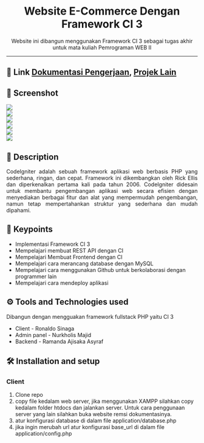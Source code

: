<h1 align='center'>
Website E-Commerce Dengan Framework CI 3
</h1>
<p align='center'>
Website ini dibangun menggunakan Framework CI 3 sebagai tugas akhir untuk mata kuliah Pemrograman WEB II
</p>

---
## 🚀 Link [Dokumentasi Pengerjaan](https://github.com/itsmee3223/TA-20DX-JUNGLER/tree/master/screenshot), [Projek Lain](https://github.com/itsmee3223/TA-GABEXT-ASPIRANT)

## 📸 Screenshot

<img src='https://res.cloudinary.com/dniq91ewn/image/upload/v1689469342/TA-20DX-JUNGLER/Jungler_5_bow5cj.png'>

</br>

<img src='https://res.cloudinary.com/dniq91ewn/image/upload/v1689469342/TA-20DX-JUNGLER/Jungler_6_srdh0b.png'>

</br>

<img src='https://res.cloudinary.com/dniq91ewn/image/upload/v1689469344/TA-20DX-JUNGLER/Jungler_1_ady0vr.png'>

</br>

<img src='https://res.cloudinary.com/dniq91ewn/image/upload/v1689469343/TA-20DX-JUNGLER/Jungler_2_vkhaox.png'>

</br>

<img src='https://res.cloudinary.com/dniq91ewn/image/upload/v1689469341/TA-20DX-JUNGLER/Jungler_3_xyfpt4.png'>

</br>

<img src='https://res.cloudinary.com/dniq91ewn/image/upload/v1689469342/TA-20DX-JUNGLER/Jungler_4_hvqwff.png'>


## 🧾 Description
<p align='justify'>
CodeIgniter adalah sebuah framework aplikasi web berbasis PHP yang sederhana, ringan, dan cepat. Framework ini dikembangkan oleh Rick Ellis dan diperkenalkan pertama kali pada tahun 2006. CodeIgniter didesain untuk membantu pengembangan aplikasi web secara efisien dengan menyediakan berbagai fitur dan alat yang mempermudah pengembangan, namun tetap mempertahankan struktur yang sederhana dan mudah dipahami.
</p>


## 🔑 Keypoints
- Implementasi Framework CI 3
- Mempelajari membuat REST API dengan CI
- Mempelajari Membuat Frontend dengan CI
- Mempelajari cara merancang database dengan MySQL
- Mempelajari cara menggunakan Github untuk berkolaborasi dengan programmer lain
- Mempelajari cara mendeploy aplikasi


## ⚙ Tools and Technologies used
Dibangun dengan mengguakan framework fullstack PHP yaitu CI 3
- Client - Ronaldo Sinaga
- Admin panel - Nurkholis Majid
- Backend - Ramanda Ajisaka Asyraf

## 🛠 Installation and setup
### Client
1. Clone repo
2. copy file kedalam web server, jika menggunakan XAMPP silahkan copy kedalam folder htdocs dan jalankan server. Untuk cara penggunaan server yang lain silahkan buka website remsi dokumentasinya.
3. atur konfigurasi database di dalam file application/database.php
4. jika ingin merubah url atur konfigurasi base_url di dalam file application/config.php